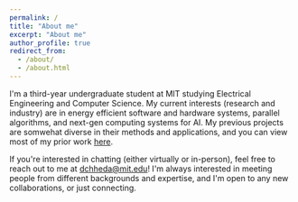 ```yaml
---
permalink: /
title: "About me"
excerpt: "About me"
author_profile: true
redirect_from: 
  - /about/
  - /about.html
---
```

I'm a third-year undergraduate student at MIT studying Electrical Engineering and Computer Science. My current interests (research and industry) are in energy efficient software and hardware systems, parallel algorithms, and next-gen computing systems for AI. My previous projects are somwehat diverse in their methods and applications, and you can view most of my prior work [here](/projects).

If you're interested in chatting (either virtually or in-person), feel free to reach out to me at [dchheda@mit.edu](mailto:dchheda@mit.edu)! I'm always interested in meeting people from different backgrounds and expertise, and I'm open to any new collaborations, or just connecting. 
